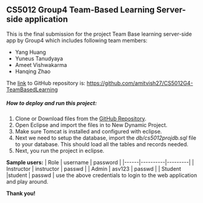 CS5012 Group4 Team-Based Learning Server-side application
----

This is the final submission for the project Team Base learning server-side app by Group4 which includes following team members: 
* Yang Huang
* Yuneus Tanudyaya
* Ameet Vishwakarma
* Hanqing Zhao

The [link][1] to GitHub repository is: https://github.com/amitvish27/CS5012G4-TeamBasedLearning 

##### How to deploy and run this project:
1. Clone or Download files from the [GitHub Repository][1].
2. Open Eclipse and import the files in to New Dynamic Project.
3. Make sure Tomcat is installed and configured with eclipse.
4. Next we need to setup the database, import the _db/cs5012projdb.sql_ file to your database. This should load all the tables and records needed.
5. Next, you run the project in eclipse.

__Sample users:__ 
| Role | username | password |
|------|----------|---------|
| Instructor | instructor | passwd |
| Admin | asv123 | passwd |
| Student |student | passwd |
use the above credentials to login to the web application and play around.


**Thank you!**

[1]:https://github.com/amitvish27/CS5012G4-TeamBasedLearning
